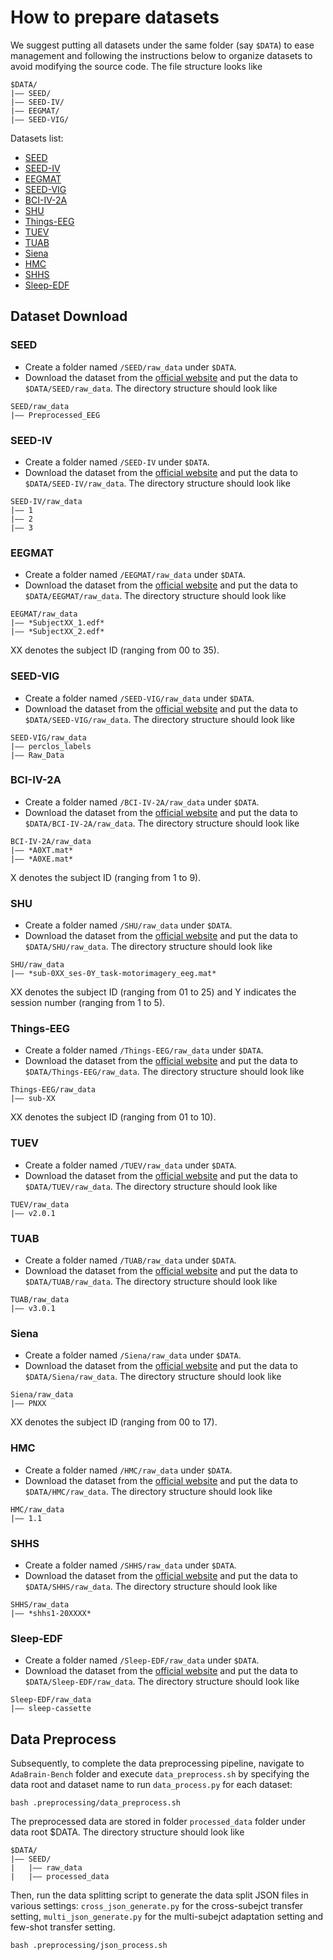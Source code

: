 # How to prepare datasets

We suggest putting all datasets under the same folder (say `$DATA`) to ease management and following the instructions below to organize datasets to avoid modifying the source code. The file structure looks like

```
$DATA/
|–– SEED/
|–– SEED-IV/
|–– EEGMAT/
|–– SEED-VIG/
```

Datasets list:
- [SEED](#seed)
- [SEED-IV](#seed-iv)
- [EEGMAT](#eegmat)
- [SEED-VIG](#seed-vig) 
- [BCI-IV-2A](#bci-iv-2a) 
- [SHU](#shu) 
- [Things-EEG](#things-eeg)
- [TUEV](#tuev)
- [TUAB](#tuab)
- [Siena](#siena)
- [HMC](#hmc)
- [SHHS](#shhs)
- [Sleep-EDF](#sleep-edf)

## Dataset Download

### SEED
              
- Create a folder named `/SEED/raw_data` under `$DATA`.
- Download the dataset from the [official website](https://bcmi.sjtu.edu.cn/~seed/seed.html) and put the data to `$DATA/SEED/raw_data`. The directory structure should look like
```
SEED/raw_data
|–– Preprocessed_EEG
```
                          
### SEED-IV

- Create a folder named `/SEED-IV` under `$DATA`.
- Download the dataset from the [official website](https://bcmi.sjtu.edu.cn/~seed/seed-iv.html) and put the data to `$DATA/SEED-IV/raw_data`. The directory structure should look like
```
SEED-IV/raw_data
|–– 1
|–– 2
|–– 3
```


### EEGMAT

- Create a folder named `/EEGMAT/raw_data` under `$DATA`.
- Download the dataset from the [official website](https://physionet.org/content/eegmat/1.0.0/) and put the data to `$DATA/EEGMAT/raw_data`. The directory structure should look like

```
EEGMAT/raw_data
|–– *SubjectXX_1.edf*
|–– *SubjectXX_2.edf*
```
XX denotes the subject ID (ranging from 00 to 35).

### SEED-VIG

- Create a folder named `/SEED-VIG/raw_data` under `$DATA`.
- Download the dataset from the [official website](https://bcmi.sjtu.edu.cn/~seed/seed-vig.html) and put the data to `$DATA/SEED-VIG/raw_data`. The directory structure should look like

```
SEED-VIG/raw_data
|–– perclos_labels
|–– Raw_Data
```

### BCI-IV-2A

- Create a folder named `/BCI-IV-2A/raw_data` under `$DATA`.
- Download the dataset from the [official website](http://bnci-horizon-2020.eu/database/data-sets) and put the data to `$DATA/BCI-IV-2A/raw_data`. The directory structure should look like

```
BCI-IV-2A/raw_data
|–– *A0XT.mat*
|–– *A0XE.mat*
```

X denotes the subject ID (ranging from 1 to 9).


### SHU

- Create a folder named `/SHU/raw_data` under `$DATA`.
- Download the dataset from the [official website](https://figshare.com/articles/code/shu_dataset/19228725/3) and put the data to `$DATA/SHU/raw_data`. The directory structure should look like

```
SHU/raw_data
|–– *sub-0XX_ses-0Y_task-motorimagery_eeg.mat*
```

XX denotes the subject ID (ranging from 01 to 25) and Y indicates the session number (ranging from 1 to 5).

### Things-EEG

- Create a folder named `/Things-EEG/raw_data` under `$DATA`.
- Download the dataset from the [official website](https://drive.google.com/drive/folders/1KnOcV38RthPcpZR2vtiSm0jtZ6p63RNt?usp=share_link) and put the data to `$DATA/Things-EEG/raw_data`. The directory structure should look like

```
Things-EEG/raw_data
|–– sub-XX
```
XX denotes the subject ID (ranging from 01 to 10).

### TUEV

- Create a folder named `/TUEV/raw_data` under `$DATA`.
- Download the dataset from the [official website](https://isip.piconepress.com/projects/nedc/html/tuh_eeg/) and put the data to `$DATA/TUEV/raw_data`. The directory structure should look like

```
TUEV/raw_data
|–– v2.0.1
```


### TUAB
- Create a folder named `/TUAB/raw_data` under `$DATA`.
- Download the dataset from the [official website](https://isip.piconepress.com/projects/nedc/html/tuh_eeg/) and put the data to `$DATA/TUAB/raw_data`. The directory structure should look like
```
TUAB/raw_data
|–– v3.0.1
```


### Siena

- Create a folder named `/Siena/raw_data` under `$DATA`.
- Download the dataset from the [official website](https://physionet.org/content/siena-scalp-eeg/1.0.0/) and put the data to `$DATA/Siena/raw_data`. The directory structure should look like
```
Siena/raw_data
|–– PNXX
```
XX denotes the subject ID (ranging from 00 to 17).

### HMC

- Create a folder named `/HMC/raw_data` under `$DATA`.
- Download the dataset from the [official website](https://physionet.org/content/hmc-sleep-staging/1.1/) and put the data to `$DATA/HMC/raw_data`. The directory structure should look like
```
HMC/raw_data
|–– 1.1
```


### SHHS

- Create a folder named `/SHHS/raw_data` under `$DATA`.
- Download the dataset from the [official website](https://researchdata.ntu.edu.sg/dataset.xhtml?persistentId=doi:10.21979/N9/EAMYFO) and put the data to `$DATA/SHHS/raw_data`. The directory structure should look like
```
SHHS/raw_data
|–– *shhs1-20XXXX*
```


### Sleep-EDF

- Create a folder named `/Sleep-EDF/raw_data` under `$DATA`.
- Download the dataset from the [official website](https://physionet.org/content/sleep-edfx/1.0.0/sleep-cassette/#files-panel) and put the data to `$DATA/Sleep-EDF/raw_data`. The directory structure should look like
```
Sleep-EDF/raw_data
|–– sleep-cassette
```

## Data Preprocess            
Subsequently, to complete the data preprocessing pipeline, navigate to `AdaBrain-Bench` folder and execute `data_preprocess.sh` by specifying the data root and dataset name to run `data_process.py` for each dataset:
```
bash .preprocessing/data_preprocess.sh
```
The preprocessed data are stored in folder `processed_data` folder under data root $DATA. The directory structure should look like
```
$DATA/
|–– SEED/
|   |–– raw_data
|   |–– processed_data
```

Then, run the data splitting script to generate the data split JSON files in various settings: `cross_json_generate.py` for the cross-subejct transfer setting, `multi_json_generate.py` for the multi-subejct adaptation setting and few-shot transfer setting.
```
bash .preprocessing/json_process.sh
```
